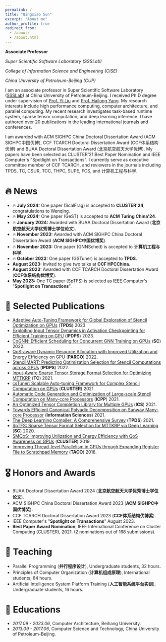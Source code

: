```yaml
---
permalink: /
title: "Qingxiao Sun"
excerpt: "About me"
author_profile: true
redirect_from: 
  - /about/
  - /about.html
---
```


<span class='anchor' id='about-me'></span>

**Associate Professor**

*Super Scientific Software Laboratory (SSSLab)*

*College of Information Science and Engineering (CISE)*  

*China University of Petroleum-Beijing (CUP)*  

I am an associate professor in Super Scientific Software Laboratory ([SSSLab](https://www.ssslab.cn/)) at China University of Petroleum-Beijing. I received Ph.D degree under supervision of [Prof. Yi Liu](https://scse.buaa.edu.cn/info/1078/2656.htm) and [Prof. Hailong Yang](https://thomas-yang.github.io/). My research interests include high performance computing, computer architecture, and parallel computing. My recent research investigates task-based runtime system, sparse tensor computation, and deep learning inference. I have authored over 20 publications in the leading international journals and conferences. 

I am awarded with ACM SIGHPC China Doctoral Dissertation Award (ACM SIGHPC中国优博), CCF TCARCH Doctoral Dissertation Award (CCF体系结构优博) and BUAA Doctoral Dissertation Award (北京航空航天大学优博). My papers have been selected as CLUSTER'21 Best Paper Nomination and IEEE Computer's "Spotlight on Transactions". I currently serve as executive committee member of CCF TCARCH, and reviewers in the journals including TPDS, TC, CSUR, TCC, THPC, SUPE, FCS, and 计算机工程与科学.

# 🔥 News
- 🔥 **July 2024:** One paper (ScalFrag) is accepted to **CLUSTER'24**, congratulations to Wenqing.
- 🔥 **May 2024:** One paper (GeST) is accepted to **ACM Turing China'24**. 
- 🔥 **January 2024:** Awarded with BUAA Doctoral Dissertation Award (**北京航空航天大学优秀博士学位论文**). 
- 🔥 **November 2023:** Awarded with ACM SIGHPC China Doctoral Dissertation Award (**ACM SIGHPC中国优博奖**).
- 🔥 **November 2023:** One paper (GNNSched) is accepted to **计算机工程与科学**.
- 🔥 **October 2023:** One paper (GSTuner) is accepted to **TPDS**.
- **August 2023:** Invited to give two talks at **CCF HPCChina**.
- **August 2023:** Awarded with CCF TCARCH Doctoral Dissertation Award (**CCF体系结构优博奖**).
- **May 2023:**  One TC paper (SpTFS) is selected as IEEE Computer's "**Spotlight on Transactions**".

# 📝 Selected Publications
- [Adaptive Auto-Tuning Framework for Global Exploration of Stencil Optimization on GPUs](https://ieeexplore.ieee.org/abstract/document/10287597) (**TPDS**) 2023.
- [Exploiting Input Tensor Dynamics in Activation Checkpointing for Efficient Training on GPU](https://ieeexplore.ieee.org/abstract/document/10177427) (**IPDPS**) 2023.
- [CoGNN: Efficient Scheduling for Concurrent GNN Training on GPUs](https://ieeexplore.ieee.org/abstract/document/10046055) (**SC**) 2022.
- [QoS-aware Dynamic Resource Allocation with Improved Utilization and Energy Efficiency on GPU](https://www.sciencedirect.com/science/article/abs/pii/S0167819122000503) (**PARCO**) 2022.
- [StencilMART: Predicting Optimization Selection for Stencil Computations across GPUs](https://ieeexplore.ieee.org/abstract/document/9820650) (**IPDPS**) 2022.
- [Input-Aware Sparse Tensor Storage Format Selection for Optimizing MTTKRP](https://ieeexplore.ieee.org/abstract/document/9540277) (**TC**) 2021.
- [csTuner: Scalable Auto-tuning Framework for Complex Stencil Computation on GPUs](https://ieeexplore.ieee.org/abstract/document/9556044) (**CLUSTER**) 2021.
- [Automatic Code Generation and Optimization of Large-scale Stencil Computation on Many-core Processors](https://dl.acm.org/doi/abs/10.1145/3472456.3473517) (**ICPP**) 2021.
- [An Optimized Tensor Completion Library for Multiple GPUs](https://dl.acm.org/doi/abs/10.1145/3447818.3460692) (**ICS**) 2021.
- [Towards Efficient Canonical Polyadic Decomposition on Sunway Many-core Processor](https://www.sciencedirect.com/science/article/abs/pii/S0020025520310999) (**Information Sciences**) 2021.
- [The Deep Learning Compiler: A Comprehensive Survey](https://ieeexplore.ieee.org/abstract/document/9222299) (**TPDS**) 2021.
- [SpTFS: Sparse Tensor Format Selection for MTTKRP via Deep Learning](https://ieeexplore.ieee.org/document/9355324) (**SC**) 2020.
- [SMQoS: Improving Utilization and Energy Efficiency with QoS Awareness on GPUs](https://ieeexplore.ieee.org/abstract/document/8891047) (**CLUSTER**) 2019.
- [Improving Thread-level Parallelism in GPUs through Expanding Register File to Scratchpad Memory](https://dl.acm.org/doi/abs/10.1145/3280849) (**TACO**) 2018.

# 🎖 Honors and Awards
- BUAA Doctoral Dissertation Award 2024 (**北京航空航天大学优秀博士学位论文**).
- ACM SIGHPC China Doctoral Dissertation Award 2023 (**ACM SIGHPC中国优博奖**).
- CCF TCARCH Doctoral Dissertation Award 2023 (**CCF体系结构优博奖**).
- IEEE Computer's "**Spotlight on Transactions**" August 2023.
- **Best Paper Award Nomination**, IEEE International Conference on Cluster Computing (CLUSTER), 2021. (2 nominations out of 168 submissions).

# 💬 Teaching
- Parallel Programming (**并行程序设计**), Undergraduate students, 32 hours.
- Principles of Computer Organization (**计算机组成原理**), International students, 64 hours.
- Artificial Intelligence System Platform Training (**人工智能系统平台实训**), Undergraduate students, 16 hours.

# 📖 Educations
- *2017.09 - 2023.06*, Computer Architecture, Beihang University.
- *2013.09 - 2017.06*, Computer Science and Technology, China University of Petroleum-Beijing.